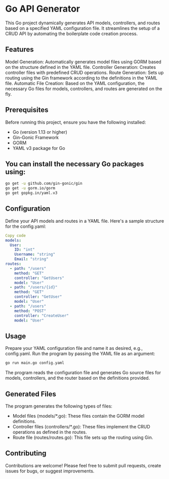 # Go API Generator
This Go project dynamically generates API models, controllers, and routes based on a specified YAML configuration file. It streamlines the setup of a CRUD API by automating the boilerplate code creation process.

## Features
Model Generation: Automatically generates model files using GORM based on the structure defined in the YAML file.
Controller Generation: Creates controller files with predefined CRUD operations.
Route Generation: Sets up routing using the Gin framework according to the definitions in the YAML file.
Automatic File Creation: Based on the YAML configuration, the necessary Go files for models, controllers, and routes are generated on the fly.

## Prerequisites
Before running this project, ensure you have the following installed:

- Go (version 1.13 or higher)
- Gin-Gonic Framework
- GORM
- YAML v3 package for Go

## You can install the necessary Go packages using:

```bash
go get -u github.com/gin-gonic/gin
go get -u gorm.io/gorm
go get gopkg.in/yaml.v3
```

## Configuration
Define your API models and routes in a YAML file. Here's a sample structure for the config.yaml:

```yaml
Copy code
models:
  User:
    ID: "int"
    Username: "string"
    Email: "string"
routes:
  - path: "/users"
    method: "GET"
    controller: "GetUsers"
    model: "User"
  - path: "/users/{id}"
    method: "GET"
    controller: "GetUser"
    model: "User"
  - path: "/users"
    method: "POST"
    controller: "CreateUser"
    model: "User"
```
## Usage
Prepare your YAML configuration file and name it as desired, e.g., config.yaml.
Run the program by passing the YAML file as an argument:

```bash
go run main.go config.yaml
```

The program reads the configuration file and generates Go source files for models, controllers, and the router based on the definitions provided.

## Generated Files
The program generates the following types of files:

- Model files (models/*.go): These files contain the GORM model definitions.
- Controller files (controllers/*.go): These files implement the CRUD operations as defined in the routes.
- Route file (routes/routes.go): This file sets up the routing using Gin.

## Contributing
Contributions are welcome! Please feel free to submit pull requests, create issues for bugs, or suggest improvements.

